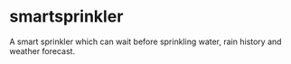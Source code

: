 # smartsprinkler
A smart sprinkler which can wait before sprinkling water, rain history and weather forecast. 
